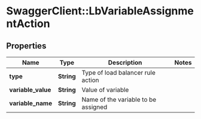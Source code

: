 # SwaggerClient::LbVariableAssignmentAction

## Properties
Name | Type | Description | Notes
------------ | ------------- | ------------- | -------------
**type** | **String** | Type of load balancer rule action | 
**variable_value** | **String** | Value of variable | 
**variable_name** | **String** | Name of the variable to be assigned | 



